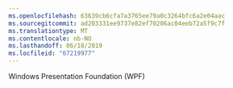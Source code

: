 ```yaml
---
ms.openlocfilehash: 63639cb6cfa7a3765ee79a0c3264bfc6a2e04aac
ms.sourcegitcommit: ad203331ee9737e82ef70206ac04eeb72a5f9c7f
ms.translationtype: MT
ms.contentlocale: nb-NO
ms.lasthandoff: 06/18/2019
ms.locfileid: "67219977"
---
```

Windows Presentation Foundation (WPF)